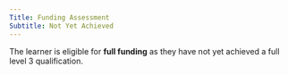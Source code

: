 ```yaml
---
Title: Funding Assessment
Subtitle: Not Yet Achieved
---
```


<div class="notification is-light is-success">
  The learner is eligible for <strong>full funding</strong> as they have not yet achieved a full level 3 qualification.
</div>